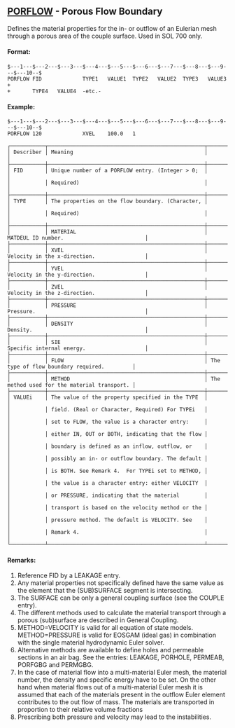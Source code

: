 ## [PORFLOW](https://help.hexagonmi.com/bundle/MSC_Nastran_2022.4/page/Nastran_Combined_Book/qrg/bulkp/TOC.PORFLOW.xhtml) - Porous Flow Boundary

Defines the material properties for the in- or outflow of an Eulerian mesh through a porous area of the couple surface. Used in SOL 700 only.

#### Format:

```nastran
$---1---$---2---$---3---$---4---$---5---$---6---$---7---$---8---$---9---$---10--$
PORFLOW FID             TYPE1   VALUE1  TYPE2   VALUE2  TYPE3   VALUE3  +       
+       TYPE4   VALUE4  -etc.-                                                  
```

#### Example:

```nastran
$---1---$---2---$---3---$---4---$---5---$---6---$---7---$---8---$---9---$---10--$
PORFLOW 120             XVEL    100.0   1                                       
```

```text
┌───────────┬──────────────────────────────────────────────────┬─────────────────────────────────────────────┐
│ Describer │ Meaning                                          │                                             │
├───────────┼──────────────────────────────────────────────────┼─────────────────────────────────────────────┤
│ FID       │ Unique number of a PORFLOW entry. (Integer > 0;  │                                             │
│           │ Required)                                        │                                             │
├───────────┼──────────────────────────────────────────────────┼─────────────────────────────────────────────┤
│ TYPE      │ The properties on the flow boundary. (Character, │                                             │
│           │ Required)                                        │                                             │
├───────────┼──────────────────────────────────────────────────┼─────────────────────────────────────────────┤
│           │ MATERIAL                                         │ MATDEUL ID number.                          │
├───────────┼──────────────────────────────────────────────────┼─────────────────────────────────────────────┤
│           │ XVEL                                             │ Velocity in the x-direction.                │
├───────────┼──────────────────────────────────────────────────┼─────────────────────────────────────────────┤
│           │ YVEL                                             │ Velocity in the y-direction.                │
├───────────┼──────────────────────────────────────────────────┼─────────────────────────────────────────────┤
│           │ ZVEL                                             │ Velocity in the z-direction.                │
├───────────┼──────────────────────────────────────────────────┼─────────────────────────────────────────────┤
│           │ PRESSURE                                         │ Pressure.                                   │
├───────────┼──────────────────────────────────────────────────┼─────────────────────────────────────────────┤
│           │ DENSITY                                          │ Density.                                    │
├───────────┼──────────────────────────────────────────────────┼─────────────────────────────────────────────┤
│           │ SIE                                              │ Specific internal energy.                   │
├───────────┼──────────────────────────────────────────────────┼─────────────────────────────────────────────┤
│           │ FLOW                                             │ The type of flow boundary required.         │
├───────────┼──────────────────────────────────────────────────┼─────────────────────────────────────────────┤
│           │ METHOD                                           │ The method used for the material transport. │
├───────────┼──────────────────────────────────────────────────┼─────────────────────────────────────────────┤
│ VALUEi    │ The value of the property specified in the TYPE  │                                             │
│           │ field. (Real or Character, Required) For TYPEi   │                                             │
│           │ set to FLOW, the value is a character entry:     │                                             │
│           │ either IN, OUT or BOTH, indicating that the flow │                                             │
│           │ boundary is defined as an inflow, outflow, or    │                                             │
│           │ possibly an in- or outflow boundary. The default │                                             │
│           │ is BOTH. See Remark 4.  For TYPEi set to METHOD, │                                             │
│           │ the value is a character entry: either VELOCITY  │                                             │
│           │ or PRESSURE, indicating that the material        │                                             │
│           │ transport is based on the velocity method or the │                                             │
│           │ pressure method. The default is VELOCITY. See    │                                             │
│           │ Remark 4.                                        │                                             │
└───────────┴──────────────────────────────────────────────────┴─────────────────────────────────────────────┘
```

#### Remarks:

1. Reference FID by a LEAKAGE entry.
2. Any material properties not specifically defined have the same value as the element that the (SUB)SURFACE segment is intersecting.
3. The SURFACE can be only a general coupling surface (see the COUPLE entry).
4. The different methods used to calculate the material transport through a porous (sub)surface are described in General Coupling.
5. METHOD=VELOCITY is valid for all equation of state models.
METHOD=PRESSURE is valid for EOSGAM (ideal gas) in combination with the single material hydrodynamic Euler solver.
6. Alternative methods are available to define holes and permeable sections in an air bag. See the entries: LEAKAGE, PORHOLE, PERMEAB, PORFGBG and PERMGBG.
7. In the case of material flow into a multi-material Euler mesh, the material number, the density and specific energy have to be set. On the other hand when material flows out of a multi-material Euler mesh it is assumed that each of the materials present in the outflow Euler element contributes to the out flow of mass. The materials are transported in proportion to their relative volume fractions
8. Prescribing both pressure and velocity may lead to the instabilities.

